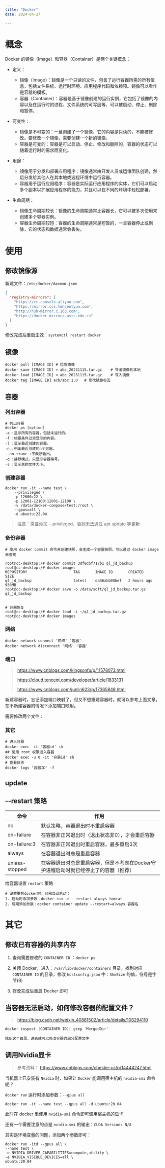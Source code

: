 ```yaml
---
title: "Docker"
date: 2024-04-27

---
```


# 概念
Docker 的镜像（Image）和容器（Container）是两个关键概念：

- 定义：

	- 镜像（Image）：镜像是一个只读的文件，包含了运行容器所需的所有信息，包括文件系统、运行时环境、应用程序代码和依赖项。镜像可以看作是容器的模板。
	- 容器（Container）：容器是基于镜像创建的运行实例，它包括了镜像的内容以及在运行时的进程、文件系统的可写层等，可以被启动、停止、删除和暂停。

- 可变性：

	- 镜像是不可变的：一旦创建了一个镜像，它的内容是只读的，不能被修改。要修改一个镜像，需要创建一个新的镜像。
	- 容器是可变的：容器是可以启动、停止、修改和删除的，容器的状态可以随着运行时的需求而变化。

- 用途：

	- 镜像用于分发和部署应用程序：镜像通常由开发人员或运维团队创建，然后分发给其他人在其本地或远程环境中运行容器。
	- 容器用于运行应用程序：容器是实际运行应用程序的实体，它们可以启动多个副本以扩展应用程序的能力，并且可以在不同的环境中轻松部署。

- 生命周期：

	- 镜像生命周期较长：镜像的生命周期通常比容器长，它可以被多次使用来创建多个容器实例。
	- 容器生命周期较短：容器的生命周期通常是短暂的，一旦容器停止或删除，它的状态和数据通常会丢失。


# 使用

## 修改镜像源

新建文件：`/etc/docker/daemon.json`

```json
{
  "registry-mirrors": [
    "https://cr.console.aliyun.com",
    "https://mirror.ccs.tencentyun.com",
    "http://hub-mirror.c.163.com",
    "https://docker.mirrors.ustc.edu.cn"
  ]
}
```

修改完成后重启生效：`systemctl restart docker`

## 镜像

```shell
docker pull [IMAGE ID] # 拉取镜像
docker save [IMAGE ID] > abc_20231115.tar.gz	# 导出镜像到本地
docker load [IMAGE ID] < abc_20231115.tar.gz	# 导入镜像
docker tag [IMAGE ID] acb/abc:1.0	# 修改镜像标签
```

## 容器

### 列出容器

```shell
# 列出容器
docker ps [option]
-a :显示所有的容器，包括未运行的。
-f :根据条件过滤显示的内容。
-l :显示最近创建的容器。
-n :列出最近创建的n个容器。
--no-trunc :不截断输出。
-q :静默模式，只显示容器编号。
-s :显示总的文件大小。
```

### 创建容器

```shell
docker run -it --name test \
	--privileged \
	-p 12000:22 \
    -p 12001-12100:12001-12100 \
	-v /data/docker-compose/test:/root \
    --gpus=all \
    -d ubuntu:22.04
```

> 注意：需要添加 --privileged，否则无法通过 apt update 等更新

### 备份容器

```shell
# 使用 docker commit 命令来创建快照，会生成一个容器快照，可以通过 docker image 来查找

root@cc-desktop:/# docker commit 3df8dbf717b1 ql_jd_backup
root@cc-desktop:/# docker images
REPOSITORY                     TAG       IMAGE ID       CREATED         SIZE
ql_jd_backup                   latest    ea36abb08bef   2 hours ago     930MB
root@cc-desktop:/# docker save -o /data/soft/ql_jd_backup.tar.gz ql_jd_backup


# 容器恢复
root@cc-desktop:/# docker load -i ~/ql_jd_backup.tar.gz
root@cc-desktop:/# docker images
```

### 网络
```shell
docker network connect '网络' '容器'
docker network disconnect '网络' '容器'
```

### 端口

> https://www.cnblogs.com/kingsonfu/p/11578073.html
> 
> https://cloud.tencent.com/developer/article/1833131
> 
> https://www.cnblogs.com/junlin623/p/17365848.html

新建容器时，忘记添加端口映射了，但又不想重建容器时，就可以参考上面文章，在不新建容器的情况下添加端口映射。

需要修改两个文件：

### 其它

```shell
# 进入容器
docker exec -it '容器id' sh
## 使用 root 权限进入容器
docker exec -u 0 -it '容器id' sh
# 查看日志
docker logs '容器ID' -f
```

## update

## --restart 策略

| 命令           | 作用                                                         |
| -------------- | ------------------------------------------------------------ |
| no             | 默认策略，容器退出时不重启容器                               |
| on-failure     | 在容器非正常退出时（退出状态非0），才会重启容器              |
| on-failure:3   | 在容器非正常退出时重启容器，最多重启3次                      |
| always         | 在容器退出时总是重启容器                                     |
| unless-stopped | 在容器退出时总是重启容器，但是不考虑在Docker守护进程启动时就已经停止了的容器（推荐） |

给容器设置 `restart` 策略

```shell
# 设置重启docker时，容器自动启动：
1. 启动时添加参数：docker run -d --restart always tomcat
2. 后期添加参数：docker container update --restart=always 容器名
```

# 其它

## 修改已有容器的共享内存

1. 查询需要修改的 `CONTAINER ID` ：`docker ps`

2. 关闭 Docker，进入：`/var/lib/docker/containers` 目录，找到对应 `CONTAINER ID` 的目录，修改 `hostconfig.json` 中：`ShmSize` 的值，符号是字节(B)

3. 修改完成后重启 Docker 即可

## 当容器无法启动，如何修改容器的配置文件？
> https://blog.csdn.net/weixin_40881502/article/details/106294110

```shell
docker inspect [CONTAINER ID]| grep 'MergedDir'

找到这个目录，进去就可以修改容器的部分配置文件
```

## 调用Nvidia显卡

> 参考资料：
> https://www.cnblogs.com/chester-cs/p/14444247.html

当机器上已安装有 `Nvidia` 时，如果让 `Docker` 能调用宿主机的 `nvidia-smi` 命令呢？

 `docker run` 运行时添加参数：`--gpus all`
```shell
docker run -it --name test --gpus all -d ubuntu:20.04
```
此时在 docker 里使用 `nvidia-smi` 命令即可调用宿主机的显卡

还有一个需要注意的点是 `nvidia-smi` 的输出：`CUDA Version: N/A`

其实是环境变量的问题，添加两个参数即可：

```shell
docker run -itd --gpus all \
--name test \
-e NVIDIA_DRIVER_CAPABILITIES=compute,utility \
-e NVIDIA_VISIBLE_DEVICES=all \
ubuntu:20.04
```
